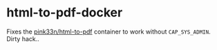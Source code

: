 # html-to-pdf-docker

Fixes the [pink33n/html-to-pdf](https://hub.docker.com/r/pink33n/html-to-pdf/) container to work without `CAP_SYS_ADMIN`. Dirty hack..
